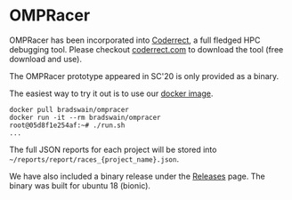 # OMPRacer

OMPRacer has been incorporated into [Coderrect](https://coderrect.com), a full fledged HPC debugging tool. Please checkout [coderrect.com](https://coderrect.com) to download the tool (free download and use).

The OMPRacer prototype appeared in SC'20 is only provided as a binary.

The easiest way to try it out is to use our [docker image](https://hub.docker.com/repository/docker/bradswain/ompracer).

```
docker pull bradswain/ompracer
docker run -it --rm bradswain/ompracer
root@05d8f1e254af:~# ./run.sh
...
```

The full JSON reports for each project will be stored into `~/reports/report/races_{project_name}.json`.

We have also included a binary release under the [Releases](https://github.com/BradSwain/ompracer/releases) page.
The binary was built for ubuntu 18 (bionic).
